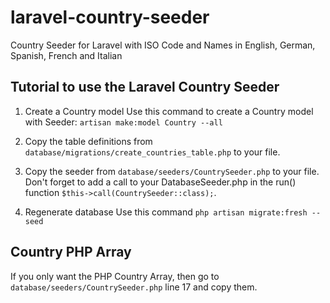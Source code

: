 # laravel-country-seeder
Country Seeder for Laravel with ISO Code and Names in English, German, Spanish, French and Italian

## Tutorial to use the Laravel Country Seeder

1. Create a Country model
Use this command to create a Country model with Seeder:
```artisan make:model Country --all```

2. Copy the table definitions from ```database/migrations/create_countries_table.php``` to your file.

3. Copy the seeder from ```database/seeders/CountrySeeder.php``` to your file. Don't forget to add a call to your DatabaseSeeder.php in the run() function             ```$this->call(CountrySeeder::class);```.

4. Regenerate database
Use this command ```php artisan migrate:fresh --seed```

## Country PHP Array
If you only want the PHP Country Array, then go to ```database/seeders/CountrySeeder.php``` line 17 and copy them.
